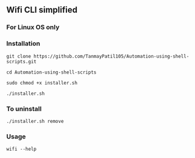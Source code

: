 ## Wifi CLI simplified

### For Linux OS only

### Installation

```
git clone https://github.com/TanmayPatil105/Automation-using-shell-scripts.git
```
```
cd Automation-using-shell-scripts
```
```
sudo chmod +x installer.sh
```
```
./installer.sh
```
### To uninstall

```
./installer.sh remove
```

### Usage 

```
wifi --help
```
